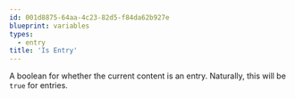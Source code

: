 ```yaml
---
id: 001d8875-64aa-4c23-82d5-f84da62b927e
blueprint: variables
types:
  - entry
title: 'Is Entry'
---
```

A boolean for whether the current content is an entry. Naturally, this will be `true` for entries.
